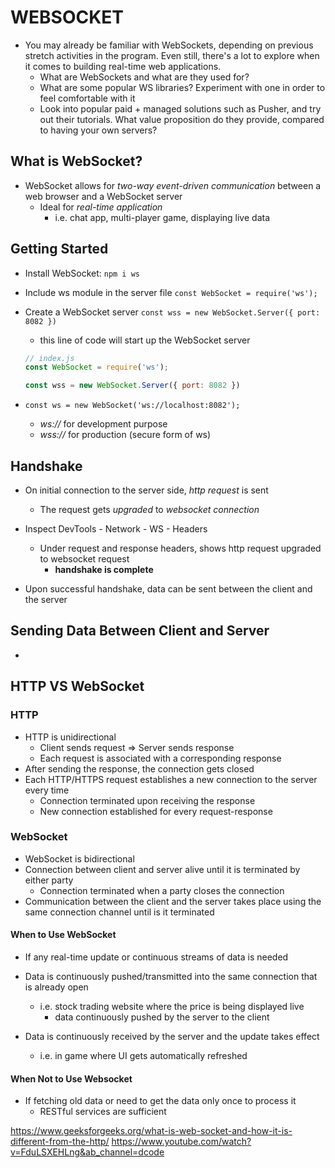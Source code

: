 # WEBSOCKET

  - You may already be familiar with WebSockets, depending on previous stretch activities in the program. Even still, there's a lot to explore when it comes to building real-time web applications.
    - What are WebSockets and what are they used for?
    - What are some popular WS libraries? Experiment with one in order to feel comfortable with it
    - Look into popular paid + managed solutions such as Pusher, and try out their tutorials. What value proposition do they provide, compared to having your own servers?

## What is WebSocket?

  - WebSocket allows for *two-way event-driven communication* between a web browser and a WebSocket server
    - Ideal for *real-time application*
      - i.e. chat app, multi-player game, displaying live data
  
## Getting Started

  - Install WebSocket: `npm i ws`
  - Include ws module in the server file `const WebSocket = require('ws');`
  - Create a WebSocket server `const wss = new WebSocket.Server({ port: 8082 })`
    - this line of code will start up the WebSocket server

    ```js
    // index.js
    const WebSocket = require('ws');

    const wss = new WebSocket.Server({ port: 8082 })
    ```

  - `const ws = new WebSocket('ws://localhost:8082');`
    - *ws://* for development purpose
    - *wss://* for production (secure form of ws)

## Handshake

  - On initial connection to the server side, *http request* is sent
    - The request gets *upgraded* to *websocket connection*

  - Inspect DevTools - Network - WS - Headers
    - Under request and response headers, shows http request upgraded to websocket request
      - **handshake is complete**
  
  - Upon successful handshake, data can be sent between the client and the server

## Sending Data Between Client and Server

  - 
    
## HTTP VS WebSocket

### HTTP

  - HTTP is unidirectional
    - Client sends request => Server sends response
    - Each request is associated with a corresponding response
  - After sending the response, the connection gets closed
  - Each HTTP/HTTPS request establishes a new connection to the server every time
    - Connection terminated upon receiving the response
    - New connection established for every request-response


### WebSocket

  - WebSocket is bidirectional
  - Connection between client and server alive until it is terminated by either party
    - Connection terminated when a party closes the connection
  - Communication between the client and the server takes place using the same connection channel until is it terminated

#### When to Use WebSocket

  - If any real-time update or continuous streams of data is needed

  - Data is continuously pushed/transmitted into the same connection that is already open
    - i.e. stock trading website where the price is being displayed live
      - data continuously pushed by the server to the client
  
  - Data is continuously received by the server and the update takes effect
    - i.e. in game where UI gets automatically refreshed

#### When Not to Use Websocket

  - If fetching old data or need to get the data only once to process it
    - RESTful services are sufficient



https://www.geeksforgeeks.org/what-is-web-socket-and-how-it-is-different-from-the-http/
https://www.youtube.com/watch?v=FduLSXEHLng&ab_channel=dcode